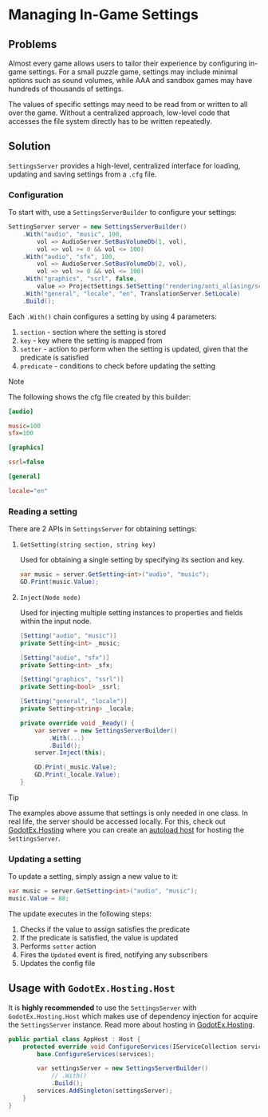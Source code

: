 # Managing In-Game Settings

## Problems

Almost every game allows users to tailor their experience by configuring in-game settings. For a small puzzle game, settings may include minimal options such as sound volumes, while AAA and sandbox games may have hundreds of thousands of settings.

The values of specific settings may need to be read from or written to all over the game. Without a centralized approach, low-level code that accesses the file system directly has to be written repeatedly.

## Solution

`SettingsServer` provides a high-level, centralized interface for loading, updating and saving settings from a `.cfg` file.

### Configuration

To start with, use a `SettingsServerBuilder` to configure your settings:

```csharp
SettingServer server = new SettingsServerBuilder()
    .With("audio", "music", 100,
        vol => AudioServer.SetBusVolumeDb(1, vol),
        vol => vol >= 0 && vol <= 100)
    .With("audio", "sfx", 100,
        vol => AudioServer.SetBusVolumeDb(2, vol),
        vol => vol >= 0 && vol <= 100)
    .With("graphics", "ssrl", false,
        value => ProjectSettings.SetSetting("rendering/anti_aliasing/screen_space_roughness_limiter/enabled", value))
    .With("general", "locale", "en", TranslationServer.SetLocale)
    .Build();
```

Each `.With()` chain configures a setting by using 4 parameters:

1. `section` - section where the setting is stored
2. `key` - key where the setting is mapped from
3. `setter` - action to perform when the setting is updated, given that the predicate is satisfied
4. `predicate` - conditions to check before updating the setting

> [!Note]
> The following shows the cfg file created by this builder:
> ```cfg
> [audio]
> 
> music=100
> sfx=100
> 
> [graphics]
> 
> ssrl=false
> 
> [general]
> 
> locale="en"
> ```

### Reading a setting

There are 2 APIs in `SettingsServer` for obtaining settings:

1. `GetSetting(string section, string key)`

    Used for obtaining a single setting by specifying its section and key.

    ```csharp
    var music = server.GetSetting<int>("audio", "music");
    GD.Print(music.Value);
    ```

2. `Inject(Node node)`

    Used for injecting multiple setting instances to properties and fields within the input node.

    ```csharp
    [Setting("audio", "music")]
    private Setting<int> _music;

    [Setting("audio", "sfx")]
    private Setting<int> _sfx;

    [Setting("graphics", "ssrl")]
    private Setting<bool> _ssrl;

    [Setting("general", "locale")]
    private Setting<string> _locale;

    private override void _Ready() {
        var server = new SettingsServerBuilder()
            .With(...)
            .Build();
        server.Inject(this);

        GD.Print(_music.Value);
        GD.Print(_locale.Value);
    }
    ```

> [!Tip]
> The examples above assume that settings is only needed in one class. In real life, the server should be accessed locally. For this, check out [GodotEx.Hosting](~/docs/GodotEx.Hosting/Hosting.md) where you can create an [autoload host](~/docs/GodotEx.Hosting/Hosting.md#setting-up-an-autoload-host) for hosting the `SettingsServer`.

### Updating a setting

To update a setting, simply assign a new value to it:

```csharp
var music = server.GetSetting<int>("audio", "music");
music.Value = 88;
```

The update executes in the following steps:

1. Checks if the value to assign satisfies the predicate
2. If the predicate is satisfied, the value is updated
3. Performs `setter` action
4. Fires the `Updated` event is fired, notifying any subscribers
5. Updates the config file
   
## Usage with `GodotEx.Hosting.Host`

It is **highly recommended** to use the `SettingsServer` with `GodotEx.Hosting.Host` which makes use of dependency injection for acquire the `SettingsServer` instance. Read more about hosting in [GodotEx.Hosting](~/docs/GodotEx.Hosting/Hosting.md).

```csharp
public partial class AppHost : Host {
    protected override void ConfigureServices(IServiceCollection services) {
        base.ConfigureServices(services);

        var settingsServer = new SettingsServerBuilder()
            // .With()
            .Build();
        services.AddSingleton(settingsServer);
    }
}
```
